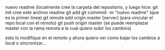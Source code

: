 nuevo readme
(localmente cree la carpeta del repositorio, y luego hice:
git init
cree este archivo readme
git add
git commmit -m "nuevo readme" (que es la primer linea)
git remote add origin master [server] (para vincular el repo local con el remoto)
git push origin master (se puede reemplazar master con la rama remota a la cual quiero subir los cambios)

esto lo modifique en el remoto y ahora quiero ver como bajar los cambios a local o sincronizar...
